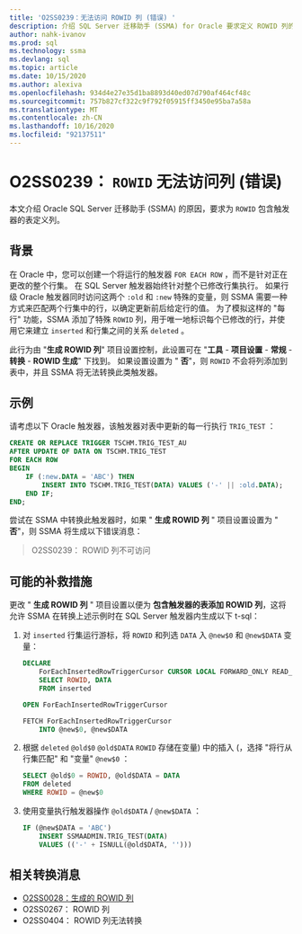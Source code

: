 ```yaml
---
title: 'O2SS0239：无法访问 ROWID 列 (错误) '
description: 介绍 SQL Server 迁移助手 (SSMA) for Oracle 要求定义 ROWID 列的原因。
author: nahk-ivanov
ms.prod: sql
ms.technology: ssma
ms.devlang: sql
ms.topic: article
ms.date: 10/15/2020
ms.author: alexiva
ms.openlocfilehash: 934d4e27e35d1ba8893d40ed07d790af464cf48c
ms.sourcegitcommit: 757b827cf322c9f792f05915ff3450e95ba7a58a
ms.translationtype: MT
ms.contentlocale: zh-CN
ms.lasthandoff: 10/16/2020
ms.locfileid: "92137511"
---
```

# <a name="o2ss0239-rowid-column-not-accessible-error"></a>O2SS0239： `ROWID` 无法访问列 (错误) 

本文介绍 Oracle SQL Server 迁移助手 (SSMA) 的原因，要求为 `ROWID` 包含触发器的表定义列。

## <a name="background"></a>背景

在 Oracle 中，您可以创建一个将运行的触发器 `FOR EACH ROW` ，而不是针对正在更改的整个行集。 在 SQL Server 触发器始终针对整个已修改行集执行。 如果行级 Oracle 触发器同时访问这两个 `:old` 和 `:new` 特殊的变量，则 SSMA 需要一种方式来匹配两个行集中的行，以确定更新前后给定行的值。 为了模拟这样的 "每行" 功能，SSMA 添加了特殊 `ROWID` 列，用于唯一地标识每个已修改的行，并使用它来建立 `inserted` 和行集之间的关系 `deleted` 。

此行为由 "**生成 ROWID 列**" 项目设置控制，此设置可在 "**工具**  -  **项目设置**  -  **常规**  -  **转换**  -  **ROWID 生成**" 下找到。 如果设置设置为 " **否**"，则 `ROWID` 不会将列添加到表中，并且 SSMA 将无法转换此类触发器。

## <a name="example"></a>示例

请考虑以下 Oracle 触发器，该触发器对表中更新的每一行执行 `TRIG_TEST` ：

```sql
CREATE OR REPLACE TRIGGER TSCHM.TRIG_TEST_AU
AFTER UPDATE OF DATA ON TSCHM.TRIG_TEST
FOR EACH ROW
BEGIN
    IF (:new.DATA = 'ABC') THEN
        INSERT INTO TSCHM.TRIG_TEST(DATA) VALUES ('-' || :old.DATA);
    END IF;
END;
```

尝试在 SSMA 中转换此触发器时，如果 " **生成 ROWID 列** " 项目设置设置为 " **否**"，则 SSMA 将生成以下错误消息：

> O2SS0239： ROWID 列不可访问

## <a name="possible-remedies"></a>可能的补救措施

更改 " **生成 ROWID 列** " 项目设置以便为 **包含触发器的表添加 ROWID 列**，这将允许 SSMA 在转换上述示例时在 SQL Server 触发器内生成以下 t-sql：

1) 对 `inserted` 行集运行游标，将 `ROWID` 和列选 `DATA` 入 `@new$0` 和 `@new$DATA` 变量：

    ```sql
    DECLARE
        ForEachInsertedRowTriggerCursor CURSOR LOCAL FORWARD_ONLY READ_ONLY FOR
        SELECT ROWID, DATA
        FROM inserted

    OPEN ForEachInsertedRowTriggerCursor

    FETCH ForEachInsertedRowTriggerCursor
        INTO @new$0, @new$DATA
    ```

2) 根据 `deleted` `@old$0` `@old$DATA` `ROWID` 存储在变量) 中的插入 (，选择 "将行从行集匹配" 和 "变量" `@new$0` ：

    ```sql
    SELECT @old$0 = ROWID, @old$DATA = DATA
    FROM deleted
    WHERE ROWID = @new$0
    ```

3) 使用变量执行触发器操作 `@old$DATA` / `@new$DATA` ：

    ```sql
    IF (@new$DATA = 'ABC')
        INSERT SSMAADMIN.TRIG_TEST(DATA)
        VALUES (('-' + ISNULL(@old$DATA, '')))
    ```

## <a name="related-conversion-messages"></a>相关转换消息

* [O2SS0028：生成的 ROWID 列](o2ss0028.md)
* O2SS0267： ROWID 列
* O2SS0404： ROWID 列无法转换

